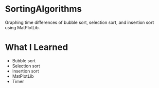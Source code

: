# SortingAlgorithms

Graphing time differences of bubble sort, selection sort, and insertion sort using MatPlotLib.

# What I Learned

* Bubble sort
* Selection sort
* Insertion sort
* MatPlotLib
* Timer
